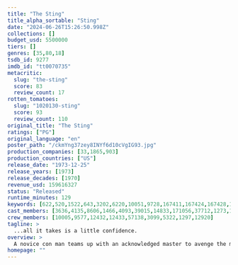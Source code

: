 ```yaml
---
title: "The Sting"
title_alpha_sortable: "Sting"
date: "2024-06-26T15:26:50.998Z"
collections: []
budget_usd: 5500000
tiers: []
genres: [35,80,18]
tsdb_id: 9277
imdb_id: "tt0070735"
metacritic:
  slug: "the-sting"
  score: 83
  review_count: 17
rotten_tomatoes:
  slug: "1020130-sting"
  score: 93
  review_count: 110
original_title: "The Sting"
ratings: ["PG"]
original_language: "en"
poster_path: "/ckmYng37zey8INYf6d10cVgIG93.jpg"
production_companies: [33,1865,903]
production_countries: ["US"]
release_date: "1973-12-25"
release_years: [1973]
release_decades: [1970]
revenue_usd: 159616327
status: "Released"
runtime_minutes: 129
keywords: [622,520,1522,643,3202,6220,10051,9728,167411,167424,167428,167431,214548]
cast_members: [3636,4135,8606,1466,4093,39015,14833,171056,37712,1273,1220923,98927,157936,15988,110436,12134,1274,152701,153628,1263061,86347,7210,1208039]
crew_members: [10005,9577,12432,12433,57138,3099,5322,1297,12920]
tagline: >
  ...all it takes is a little confidence.
overview: >
  A novice con man teams up with an acknowledged master to avenge the murder of a mutual friend by pulling off the ultimate big con and swindling a fortune from a big-time mobster.
homepage: ""
---
```

